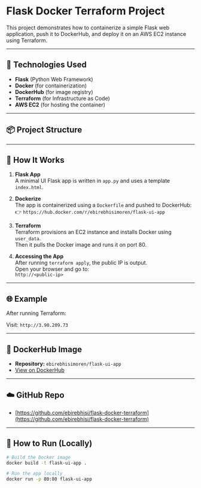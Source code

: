 # Flask Docker Terraform Project

This project demonstrates how to containerize a simple Flask web application, push it to DockerHub, and deploy it on an AWS EC2 instance using Terraform.

---

## 🔧 Technologies Used

- **Flask** (Python Web Framework)
- **Docker** (for containerization)
- **DockerHub** (for image registry)
- **Terraform** (for Infrastructure as Code)
- **AWS EC2** (for hosting the container)

---

## 📦 Project Structure


---

## 🚀 How It Works

1. **Flask App**  
   A minimal UI Flask app is written in `app.py` and uses a template `index.html`.

2. **Dockerize**  
   The app is containerized using a `Dockerfile` and pushed to DockerHub:  
   👉 `https://hub.docker.com/r/ebirebhisimoren/flask-ui-app`

3. **Terraform**  
   Terraform provisions an EC2 instance and installs Docker using `user_data`.  
   Then it pulls the Docker image and runs it on port 80.

4. **Accessing the App**  
   After running `terraform apply`, the public IP is output.  
   Open your browser and go to:  
   `http://<public-ip>`

---

## 🌐 Example

After running Terraform:


Visit: `http://3.90.209.73`

---

## 📂 DockerHub Image

- **Repository:** `ebirebhisimoren/flask-ui-app`  
- [View on DockerHub](https://hub.docker.com/r/ebirebhisimoren/flask-ui-app)

---

## ☁️ GitHub Repo

- [https://github.com/ebirebhisi/flask-docker-terraform](https://github.com/ebirebhisi/flask-docker-terraform)

---

## 🧪 How to Run (Locally)

```bash
# Build the Docker image
docker build -t flask-ui-app .

# Run the app locally
docker run -p 80:80 flask-ui-app



